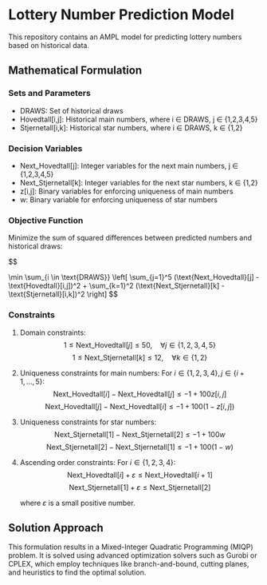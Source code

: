 # Lottery Number Prediction Model

This repository contains an AMPL model for predicting lottery numbers based on historical data.

## Mathematical Formulation

### Sets and Parameters
- DRAWS: Set of historical draws
- Hovedtall[i,j]: Historical main numbers, where i ∈ DRAWS, j ∈ {1,2,3,4,5}
- Stjernetall[i,k]: Historical star numbers, where i ∈ DRAWS, k ∈ {1,2}

### Decision Variables
- Next_Hovedtall[j]: Integer variables for the next main numbers, j ∈ {1,2,3,4,5}
- Next_Stjernetall[k]: Integer variables for the next star numbers, k ∈ {1,2}
- z[i,j]: Binary variables for enforcing uniqueness of main numbers
- w: Binary variable for enforcing uniqueness of star numbers

### Objective Function
Minimize the sum of squared differences between predicted numbers and historical draws:

$$

\min \sum_{i \in \text{DRAWS}} \left[ \sum_{j=1}^5 (\text{Next\_Hovedtall}[j] - \text{Hovedtall}[i,j])^2 + \sum_{k=1}^2 (\text{Next\_Stjernetall}[k] - \text{Stjernetall}[i,k])^2 \right]
$$

### Constraints

1. Domain constraints:
   $$1 \leq \text{Next\_Hovedtall}[j] \leq 50, \quad \forall j \in \{1,2,3,4,5\}$$
   $$1 \leq \text{Next\_Stjernetall}[k] \leq 12, \quad \forall k \in \{1,2\}$$

2. Uniqueness constraints for main numbers:
   For $i \in \{1,2,3,4\}, j \in \{i+1,\ldots,5\}$:
   $$\text{Next\_Hovedtall}[i] - \text{Next\_Hovedtall}[j] \leq -1 + 100z[i,j]$$
   $$\text{Next\_Hovedtall}[j] - \text{Next\_Hovedtall}[i] \leq -1 + 100(1-z[i,j])$$

3. Uniqueness constraints for star numbers:
   $$\text{Next\_Stjernetall}[1] - \text{Next\_Stjernetall}[2] \leq -1 + 100w$$
   $$\text{Next\_Stjernetall}[2] - \text{Next\_Stjernetall}[1] \leq -1 + 100(1-w)$$

4. Ascending order constraints:
   For $i \in \{1,2,3,4\}$:
   $$\text{Next\_Hovedtall}[i] + \varepsilon \leq \text{Next\_Hovedtall}[i+1]$$
   $$\text{Next\_Stjernetall}[1] + \varepsilon \leq \text{Next\_Stjernetall}[2]$$

   where $\varepsilon$ is a small positive number.

## Solution Approach

This formulation results in a Mixed-Integer Quadratic Programming (MIQP) problem. It is solved using advanced optimization solvers such as Gurobi or CPLEX, which employ techniques like branch-and-bound, cutting planes, and heuristics to find the optimal solution.
